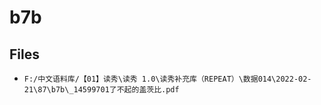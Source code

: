 # b7b

## Files

- `F:/中文语料库/【01】读秀\读秀 1.0\读秀补充库（REPEAT）\数据014\2022-02-21\87\b7b\_14599701了不起的盖茨比.pdf`
